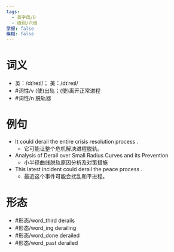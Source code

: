 ```yaml
---
tags:
  - 首字母/D
  - 级别/六级
掌握: false
模糊: false
---
```

# 词义
- 英：/dɪˈreɪl/； 美：/dɪˈreɪl/
- #词性/v  (使)出轨；(使)离开正常进程
- #词性/n 脱轨器
# 例句
- It could derail the entire crisis resolution process .
	- 它可能让整个危机解决进程脱轨。
- Analysis of Derail over Small Radius Curves and its Prevention
	- 小半径曲线脱轨原因分析及对策措施
- This latest incident could derail the peace process .
	- 最近这个事件可能会扰乱和平进程。
# 形态
- #形态/word_third derails
- #形态/word_ing derailing
- #形态/word_done derailed
- #形态/word_past derailed
